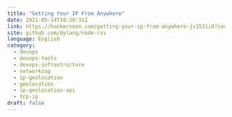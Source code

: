 ```yaml
---
title: "Getting Your IP From Anywhere"
date: 2021-05-14T18:29:31Z
link: https://hackernoon.com/getting-your-ip-from-anywhere-jv1531i0?source=rss&utm_medium=RSS&utm_source=news.12bit.vn
site: github.com/dylang/node-rss
language: English
category:
  - devops
  - devops-tools
  - devops-infrastructure
  - networking
  - ip-geolocation
  - geolocation
  - ip-geolocation-api
  - tcp-ip
draft: false
---
```


